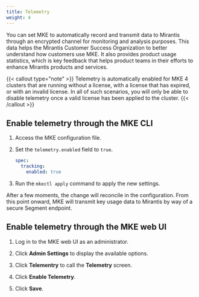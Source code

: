 ```yaml
---
title: Telemetry
weight: 4
---
```


You can set MKE to automatically record and transmit data to Mirantis through
an encrypted channel for monitoring and analysis purposes. This data helps the
Mirantis Customer Success Organization to better understand how customers
use MKE. It also provides product usage statistics, which is key feedback that
helps product teams in their efforts to enhance Mirantis products and
services.

{{< callout type="note" >}}
    Telemetry is automatically enabled for MKE 4 clusters that are running without a license, with a license that has expired, or with an invalid license. In all of such scenarios, you will only be able to disable telemetry once a valid license has been applied to the cluster.
{{< /callout >}}

## Enable telemetry through the MKE CLI

1. Access the MKE configuration file.
2. Set the `telemetry.enabled` field to `true`.

   ```yaml
   spec:
     tracking:
       enabled: true
   ```

4. Run the  `mkectl apply` command to apply the new settings.

After a few moments, the change will reconcile in the configuration. From this point onward,
MKE will transmit key usage data to Mirantis by way of a secure Segment endpoint.

## Enable telemetry through the MKE web UI

1. Log in to the MKE web UI as an administrator.

2. Click **Admin Settings** to display the available options.

3. Click **Telementry** to call the **Telemetry** screen.

4. Click **Enable Telemetry**.

5. Click **Save**.
